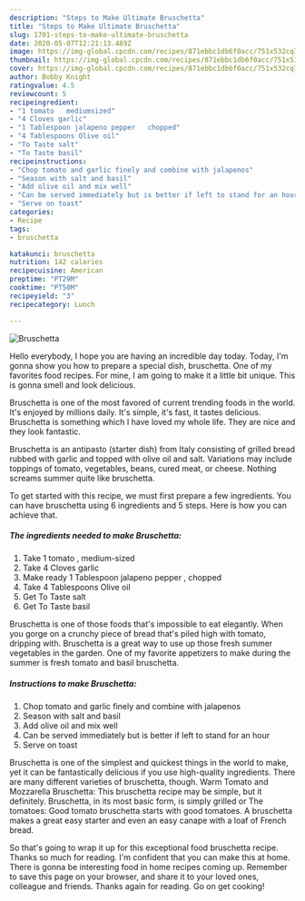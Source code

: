 ```yaml
---
description: "Steps to Make Ultimate Bruschetta"
title: "Steps to Make Ultimate Bruschetta"
slug: 1701-steps-to-make-ultimate-bruschetta
date: 2020-05-07T12:21:13.489Z
image: https://img-global.cpcdn.com/recipes/871ebbc1db6f0acc/751x532cq70/bruschetta-recipe-main-photo.jpg
thumbnail: https://img-global.cpcdn.com/recipes/871ebbc1db6f0acc/751x532cq70/bruschetta-recipe-main-photo.jpg
cover: https://img-global.cpcdn.com/recipes/871ebbc1db6f0acc/751x532cq70/bruschetta-recipe-main-photo.jpg
author: Bobby Knight
ratingvalue: 4.5
reviewcount: 5
recipeingredient:
- "1 tomato   mediumsized"
- "4 Cloves garlic"
- "1 Tablespoon jalapeno pepper   chopped"
- "4 Tablespoons Olive oil"
- "To Taste salt"
- "To Taste basil"
recipeinstructions:
- "Chop tomato and garlic finely and combine with jalapenos"
- "Season with salt and basil"
- "Add olive oil and mix well"
- "Can be served immediately but is better if left to stand for an hour"
- "Serve on toast"
categories:
- Recipe
tags:
- bruschetta

katakunci: bruschetta 
nutrition: 142 calories
recipecuisine: American
preptime: "PT29M"
cooktime: "PT50M"
recipeyield: "3"
recipecategory: Lunch

---
```



![Bruschetta](https://img-global.cpcdn.com/recipes/871ebbc1db6f0acc/751x532cq70/bruschetta-recipe-main-photo.jpg)

Hello everybody, I hope you are having an incredible day today. Today, I'm gonna show you how to prepare a special dish, bruschetta. One of my favorites food recipes. For mine, I am going to make it a little bit unique. This is gonna smell and look delicious.

Bruschetta is one of the most favored of current trending foods in the world. It's enjoyed by millions daily. It's simple, it's fast, it tastes delicious. Bruschetta is something which I have loved my whole life. They are nice and they look fantastic.

Bruschetta is an antipasto (starter dish) from Italy consisting of grilled bread rubbed with garlic and topped with olive oil and salt. Variations may include toppings of tomato, vegetables, beans, cured meat, or cheese. Nothing screams summer quite like bruschetta.


To get started with this recipe, we must first prepare a few ingredients. You can have bruschetta using 6 ingredients and 5 steps. Here is how you can achieve that.

<!--inarticleads1-->

##### The ingredients needed to make Bruschetta:

1. Take 1 tomato ,  medium-sized
1. Take 4 Cloves garlic
1. Make ready 1 Tablespoon jalapeno pepper ,  chopped
1. Take 4 Tablespoons Olive oil
1. Get To Taste salt
1. Get To Taste basil


Bruschetta is one of those foods that&#39;s impossible to eat elegantly. When you gorge on a crunchy piece of bread that&#39;s piled high with tomato, dripping with. Bruschetta is a great way to use up those fresh summer vegetables in the garden. One of my favorite appetizers to make during the summer is fresh tomato and basil bruschetta. 

<!--inarticleads2-->

##### Instructions to make Bruschetta:

1. Chop tomato and garlic finely and combine with jalapenos
1. Season with salt and basil
1. Add olive oil and mix well
1. Can be served immediately but is better if left to stand for an hour
1. Serve on toast


Bruschetta is one of the simplest and quickest things in the world to make, yet it can be fantastically delicious if you use high-quality ingredients. There are many different varieties of bruschetta, though. Warm Tomato and Mozzarella Bruschetta: This bruschetta recipe may be simple, but it definitely. Bruschetta, in its most basic form, is simply grilled or The tomatoes: Good tomato bruschetta starts with good tomatoes. A bruschetta makes a great easy starter and even an easy canape with a loaf of French bread. 

So that's going to wrap it up for this exceptional food bruschetta recipe. Thanks so much for reading. I'm confident that you can make this at home. There is gonna be interesting food in home recipes coming up. Remember to save this page on your browser, and share it to your loved ones, colleague and friends. Thanks again for reading. Go on get cooking!
